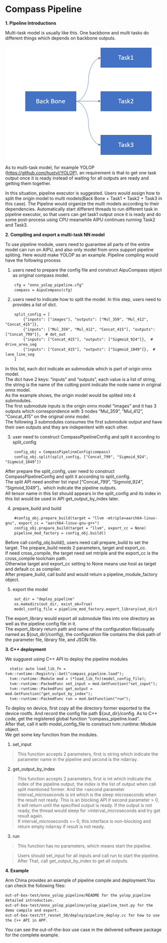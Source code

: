 <!---SPDX-License-Identifier: Apache-2.0-->
<!---Copyright (c) 2023-2024 Arm Technology (China) Co. Ltd.-->
# Compass Pipeline

**1. Pipeline Introductions**

Multi-task model is usually like this. One backbone and multi tasks do different
things which depends on backbone outputs.

![Multi Task Model](images/multi_task.png)

As to multi-task model, for example YOLOP (https://github.com/hustvl/YOLOP),
an requirement is that to get one task output once it is ready instead of waiting for
all outputs are ready and getting them together.

In this situation, pipeline executor is suggested.
Users would assign how to split the origin model to multi models(Back Bone + Task1 + Task2 + Task3 in this case).
The Pipeline would organize the multi models according to their dependencies.
Automatically start different threads to run different task in pipeline executor,
so that users can get task1 output once it is ready and do some post-process
using CPU meanwhile AIPU continues running Task2 and Task3.


**2. Compiling and export a multi-task NN model**

To use pipeline module, users need to guarantee all parts of the entire model can run on AIPU, and also only model from onnx support pipeline spliting.
Here would make YOLOP as an example.
Pipeline compling would have the following process

1. users need to prepare the config file and construct AipuCompass object as original compass model.
```
    cfg = "onnx_yolop_pipeline.cfg"
    compass = AipuCompass(cfg)
```

2. users need to indicate how to split the model. In this step, users need to provides a list of dict.
```
    split_config = [
        {"inputs": ["images"], "outputs": ["Mul_359", "Mul_412", "Concat_415"]},
        {"inputs": ["Mul_359", "Mul_412", "Concat_415"], "outputs": ["Concat_799"]},  # det_out
        {"inputs": ["Concat_415"], "outputs": ["Sigmoid_924"]},  # drive_area_seg
        {"inputs": ["Concat_415"], "outputs": ["Sigmoid_1049"]},  # lane_line_seg
    ]
```

In this list, each dict indicate an submodule which is part of origin onnx model. <br>
The dict have 2 keys: “inputs” and “outputs”, each value is a list of string, the string is the name of the cutting point indicate the node name in original onnx model. <br>
As the example shows, the origin model would be splited into 4 submodules. <br>
The first submodule inputs is the origin onnx model “images” and it has 3 outputs which correspondence with 3 nodes “Mul_359”, “Mul_412”, “Concat_415” on the original onnx model. <br>
The following 3 submodules consumes the first submodule output and have their own outputs and they are indepentent with each other.

3. user need to construct CompassPipelineConfig and split it according to split_config
```
    config_obj = CompassPipelineConfig(compass)
    config_obj.split(split_config, ["Concat_799", "Sigmoid_924", "Sigmoid_1049"])
```
After prepare the split_config, user need to construct CompassPipelineConfig and split it according to split_config. <br>
The split API need another list input [“Concat_799”, “Sigmoid_924”, “Sigmoid_1049”]，which indicate the pipeline outputs.<br>
All tensor name in this list should appears in the split_config and its index in this list would be used in API get_output_by_index later.

4. prepare_build and build
```
    #config_obj.prepare_build(target = "llvm -mtriple=aarch64-linux-gnu", export_cc = "aarch64-linux-gnu-g++")
    config_obj.prepare_build(target = "llvm", export_cc = None)
    pipeline_mod_factory = config_obj.build()
```
Before call config_obj.build(), users need call prepare_build to set the target. The prepare_build needs 2 parameters, target and export_cc. <br>
If need cross_compile, the target need set mtriple and the export_cc is the cross_compile toolchain path. <br>
Otherwise target and export_cc setting to None means use host as target and default cc as compiler. <br>
After prepare_build, call build and would return a pipeline_module_factory object.

5. export the model
```
    out_dir = "deploy_pipeline"
    os.makedirs(out_dir, exist_ok=True)
    model_config_file = pipeline_mod_factory.export_library(out_dir)
```
The export_library would export all submodule files into one directory as well as the pipeline config file in it. <br>
The export_library return path and name of the configuration file(usually named as ${out_dir}/config), the configuration file contains the disk path of the parameter file, library file, and JSON file.


**3. C++ deployment**


We sugguest using C++ API to deploy the pipeline modules
```
  static auto load_lib_fn = tvm::runtime::Registry::Get("compass_pipeline.load");
  tvm::runtime::Module mod = (*load_lib_fn)(model_config_file);
  tvm::runtime::PackedFunc set_input = mod.GetFunction("set_input");
  tvm::runtime::PackedFunc get_output = mod.GetFunction("get_output_by_index");
  tvm::runtime::PackedFunc run = mod.GetFunction("run");
```


To deploy on device, first copy all the directory former exported to the device rootfs. And record the config file path ${out_dir}/config.
As to C++ code, get the registered global function “compass_pipeline.load”. <br>
After that, call it with model_config_file to construct tvm::runtime::Module object.<br>
We get some key function from the modules.

1. set_input

>This function accepts 2 parameters, first is string which indicate the parameter name in the pipeline and second is the ndarray.

2. get_output_by_index
>This function accepts 2 parameters, first is int which indicate the index of the pipeline output, the index is the list of output when call split mentioned former. And the >second parameter interval_microseconds is int which is the sleep microseconds when the result not ready.
>This is an blocking API if second parameter > 0, it will return until the specified output is ready. If the output is not ready, the thread would sleep for >interval_microseconds and try get result again. <br>
>If interval_microseconds <= 0, this interface is non-blocking and return empty ndarray if result is not ready.

3. run
>This function has no parameters, which means start the pipeline.

>Users should set_input for all inputs and call run to start the pipeline.
>After That, call get_output_by_index to get all outputs.


**4. Example**

Arm China provides an example of  pipeline compile and deployment.You can check the following files: <br>

```
out-of-box-test/onnx_yolop_pipeline/README for the yolop_pipeline detailed introduction.
out-of-box-test/onnx_yolop_pipeline/yolop_pipeline_test.py for the demo compile and export.
out-of-box-test/tf_resnet_50/deploy/pipeline_deploy.cc for how to use the C++ API in APP.
```
You can see the out-of-the-box use case in the delivered software package for the complete example.
